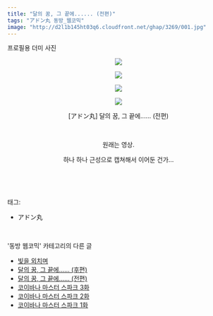 ```yaml
---
title: "달의 꿈, 그 끝에...... (전편)"
tags: "アドン丸 동방_웹코믹"
image: "http://d2l1b145ht03q6.cloudfront.net/ghap/3269/001.jpg"
---
```

<div class="article">
<p class="moreless_fold" id="more3269_0"><span onclick="toggleMoreLess(this, '3269_0','프로필용 더미 사진','접기'); return false;" style="cursor: pointer;">프로필용 더미 사진</span></p>
<p style="text-align: center; clear: none; float: none;"><img src="{{ site.imgserver1 }}/ghap/3269/001.jpg"/></p>
<p style="text-align: center; clear: none; float: none;"><img src="{{ site.imgserver1 }}/ghap/3269/002.jpg"/></p>
<p style="text-align: center; clear: none; float: none;"><img src="{{ site.imgserver1 }}/ghap/3269/003.jpg"/></p>
<p style="text-align: center; clear: none; float: none;"><img src="{{ site.imgserver1 }}/ghap/3269/004.jpg"/></p>
<p style="text-align: center; clear: none; float: none;">[アドン丸] 달의 꿈, 그 끝에...... (전편)</p>
<p style="text-align: center; clear: none; float: none;"><br/></p>
<p style="text-align: center; clear: none; float: none;">원래는 영상.</p>
<p style="text-align: center; clear: none; float: none;">하나 하나 근성으로 캡쳐해서 이어둔 건가...</p>
<p><br/></p>
</div><br/>
<div class="tagTrail">
<p>태그: </p>
<ul>
<li>アドン丸</li>
</ul>
</div><br/>
<div class="another">
<p>'동방 웹코믹' 카테고리의 다른 글</p>
<ul>
<li><a href="/ghap_3271">빛을 외치며</a></li>
<li><a href="/ghap_3270">달의 꿈, 그 끝에...... (후편)</a></li>
<li><a href="/ghap_3269">달의 꿈, 그 끝에...... (전편)</a></li>
<li><a href="/ghap_3266">코이바나 마스터 스파크 3화</a></li>
<li><a href="/ghap_3265">코이바나 마스터 스파크 2화</a></li>
<li><a href="/ghap_3264">코이바나 마스터 스파크 1화</a></li>
</ul>
</div><br/>
<div class="cb_module cb_fluid">
<div class="cb_wrt cb_profile">
</div><!-- commentList close -->
</div><br/>

